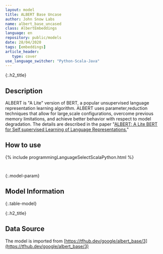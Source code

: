 ```yaml
---
layout: model
title: ALBERT Base Uncase
author: John Snow Labs
name: albert_base_uncased
class: AlbertEmbeddings
language: en
repository: public/models
date: 28/04/2020
tags: [embeddings]
article_header:
   type: cover
use_language_switcher: "Python-Scala-Java"
---
```


{:.h2_title}
## Description 
ALBERT is "A Lite" version of BERT, a popular unsupervised language representation learning algorithm. ALBERT uses parameter,reduction techniques that allow for large,scale configurations, overcome previous memory limitations, and achieve better behavior with respect to model degradation. The details are described in the paper "[ALBERT: A Lite BERT for Self,supervised Learning of Language Representations.](https://arxiv.org/abs/1909.11942)"





## How to use 
<div class="tabs-box" markdown="1">

{% include programmingLanguageSelectScalaPython.html %}

```python

```

```scala

```
</div>



{:.model-param}
## Model Information
{:.table-model}





{:.h2_title}
## Data Source
The model is imported from [https://tfhub.dev/google/albert_base/3](https://tfhub.dev/google/albert_base/3)

